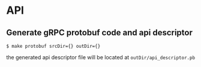# API 

## Generate gRPC protobuf code and api descriptor

```shell script
$ make protobuf srcDir={} outDir={}
```

the generated api descriptor file will be located at `outDir/api_descriptor.pb`